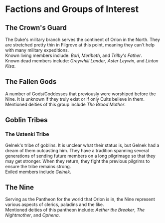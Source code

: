 # Factions and Groups of Interest

## The Crown's Guard

The Duke's military branch serves the continent of Orlon in the North. They are stretched pretty thin in Filgrove at this point, meaning they can't help with many military expeditions. <br>
Known living members include: *Bori*, *Meribeth*, and *Trilby's Father*. <br>
Known dead members include: *Greywhill Lander*, *Aster Leywin*, and *Linton Kisa*.

## The Fallen Gods

A number of Gods/Goddesses that previously were worshiped before the Nine. It is unknown if they truly exist or if only Cults believe in them. <br>
Mentioned deities of this group include *The Brood Mother*.

## Goblin Tribes

### The Ustenki Tribe

Gelnek's tribe of goblins. It is unclear what their status is, but Gelnek had a dream of them outcasting him. They have a tradition spanning several generations of sending future members on a long pilgrimage so that they may get stronger. When they return, they fight the previous pilgrims to ensure the tribe remains strong. <br>
Exiled members include *Gelnek*.

## The Nine

Serving as the Pantheon for the world that Orlon is in, the Nine represent various aspects of clerics, paladins and the like. <br>
Mentioned deities of this pantheon include: *Aether the Breaker*, *The Nightmother*, and *Ophena*.


